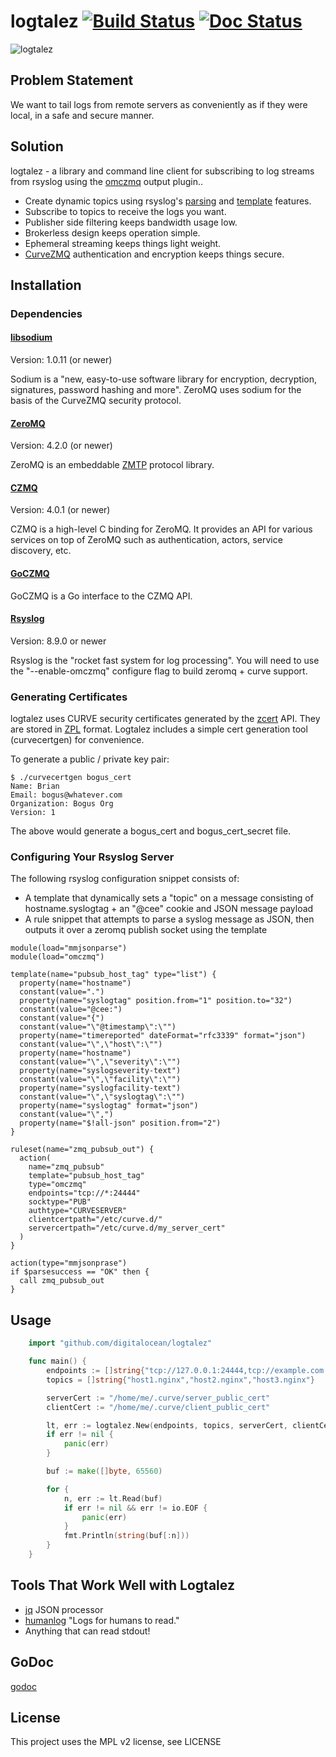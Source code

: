 # logtalez [![Build Status](https://travis-ci.org/digitalocean/logtalez.svg?branch=master)](https://travis-ci.org/digitalocean/logtalez) [![Doc Status](https://godoc.org/github.com/digitalocean/logtalez?status.png)](https://godoc.org/github.com/digitalocean/logtalez)

![logtalez](https://i.imgur.com/DFZxsBi.png)

## Problem Statement
We want to tail logs from remote servers as conveniently as if they were local, in a safe and secure manner.

## Solution
logtalez - a library and command line client for subscribing to log streams from rsyslog using the [omczmq](https://github.com/rsyslog/rsyslog/tree/master/contrib/omczmq) output plugin..

* Create dynamic topics using rsyslog's [parsing](http://www.rsyslog.com/doc/messageparser.html) and [template](http://www.rsyslog.com/doc/v8-stable/configuration/templates.html) features.
* Subscribe to topics to receive the logs you want.
* Publisher side filtering keeps bandwidth usage low.
* Brokerless design keeps operation simple.
* Ephemeral streaming keeps things light weight.
* [CurveZMQ](http://curvezmq.org/) authentication and encryption keeps things secure.

## Installation
### Dependencies
#### [libsodium](https://github.com/jedisct1/libsodium)
Version: 1.0.11 (or newer)

Sodium is a "new, easy-to-use software library for encryption, decryption, signatures, password hashing and more".  ZeroMQ uses sodium for the basis of the CurveZMQ security protocol.

#### [ZeroMQ](http://zeromq.org/) 
Version: 4.2.0 (or newer)

ZeroMQ is an embeddable [ZMTP](http://rfc.zeromq.org/spec:23) protocol library.

#### [CZMQ](http://czmq.zeromq.org/)
Version: 4.0.1 (or newer)

CZMQ is a high-level C binding for ZeroMQ.  It provides an API for various services on top of ZeroMQ such as authentication, actors, service discovery, etc.

#### [GoCZMQ](http://https://github.com/zeromq/goczmq)
GoCZMQ is a Go interface to the CZMQ API.

#### [Rsyslog](http://www.rsyslog.com/)
Version: 8.9.0 or newer

Rsyslog is the "rocket fast system for log processing".
You will need to use the "--enable-omczmq" configure flag to build zeromq + curve support.

### Generating Certificates
logtalez uses CURVE security certificates generated by the [zcert](http://api.zeromq.org/czmq3-0:zcert) API.  They are stored in [ZPL](http://rfc.zeromq.org/spec:4) format.  Logtalez includes a simple cert generation tool (curvecertgen) for convenience.

To generate a public / private key pair:

```
$ ./curvecertgen bogus_cert
Name: Brian
Email: bogus@whatever.com
Organization: Bogus Org
Version: 1
```

The above would generate a bogus_cert and bogus_cert_secret file.

### Configuring Your Rsyslog Server

The following rsyslog configuration snippet consists of:
* A template that dynamically sets a "topic" on a message consisting of hostname.syslogtag + an "@cee" cookie and JSON message payload
* A rule snippet that attempts to parse a syslog message as JSON, then outputs it over a zeromq publish socket using the template

```
module(load="mmjsonparse")
module(load="omczmq")

template(name="pubsub_host_tag" type="list") {
  property(name="hostname")
  constant(value=".")
  property(name="syslogtag" position.from="1" position.to="32")
  constant(value="@cee:")
  constant(value="{")
  constant(value="\"@timestamp\":\"")
  property(name="timereported" dateFormat="rfc3339" format="json")
  constant(value="\",\"host\":\"")
  property(name="hostname")
  constant(value="\",\"severity\":\"")
  property(name="syslogseverity-text")
  constant(value="\",\"facility\":\"")
  property(name="syslogfacility-text")
  constant(value="\",\"syslogtag\":\"")
  property(name="syslogtag" format="json")
  constant(value="\",")
  property(name="$!all-json" position.from="2")
} 

ruleset(name="zmq_pubsub_out") {
  action(
    name="zmq_pubsub"
    template="pubsub_host_tag"
    type="omczmq"
    endpoints="tcp://*:24444"
    socktype="PUB"
    authtype="CURVESERVER"
    clientcertpath="/etc/curve.d/"
    servercertpath="/etc/curve.d/my_server_cert"
  )
}

action(type="mmjsonprase")
if $parsesuccess == "OK" then {
  call zmq_pubsub_out
} 
```

## Usage

`````go
	import "github.com/digitalocean/logtalez"

	func main() {
		endpoints := []string{"tcp://127.0.0.1:24444,tcp://example.com:24444"}
		topics = []string{"host1.nginx","host2.nginx","host3.nginx"}

		serverCert := "/home/me/.curve/server_public_cert"
		clientCert := "/home/me/.curve/client_public_cert"

		lt, err := logtalez.New(endpoints, topics, serverCert, clientCert)
		if err != nil {
			panic(err)
		}

		buf := make([]byte, 65560)

		for {
			n, err := lt.Read(buf)
			if err != nil && err != io.EOF {
				panic(err)
			}
			fmt.Println(string(buf[:n]))
		}
	}
`````

## Tools That Work Well with Logtalez
* [jq](https://stedolan.github.io/jq/) JSON processor
* [humanlog](https://github.com/aybabtme/humanlog) "Logs for humans to read."
* Anything that can read stdout!

## GoDoc

[godoc](https://godoc.org/github.com/digitalocean/logtalez)

## License

This project uses the MPL v2 license, see LICENSE
